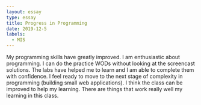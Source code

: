 ```yaml
---
layout: essay
type: essay
title: Progress in Programming
date: 2019-12-5
labels:
  - MIS
---
```


My programming skills have greatly improved.
I am enthusiastic about programming.
I can do the practice WODs without looking at the screencast solutions.
The labs have helped me to learn and I am able to complete them with confidence.
I feel ready to move to the next stage of complexity in programming (building small web applications).
I think the class can be improved to help my learning.
There are things that work really well my learning in this class.
